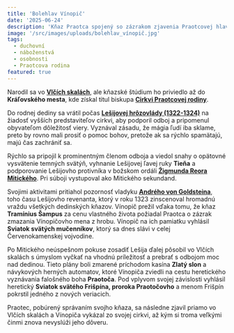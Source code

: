 ```yaml
---
title: 'Bolehlav Vínopič'
date: '2025-06-24'
description: 'Kňaz Praotca spojený so zázrakom zjavenia Praotcovej hlavy'
image: '/src/images/uploads/bolehlav_vínopič.jpg'
tags:
  - duchovní
  - náboženstvá
  - osobnosti
  - Praotcova rodina
featured: true
---
```


Narodil sa vo [**Vlčích skalách**](/articles/Vlcie-skaly.md), ale kňazské štúdium ho priviedlo až do **Kráľovského mesta**, kde získal titul biskupa [**Cirkvi Praotcovej rodiny**](/articles/Cirkev-Praotcovej-rodiny.md).

Do rodnej dediny sa vrátil počas [**Lešijovej hrôzovlády (1322-1324)**](/articles/Lesij.md) na žiadosť vyšších predstaviteľov cirkvi, aby podporil odboj a pripomenul obyvateľom dôležitosť viery. Vyznával zásadu, že mágia ľudí iba sklame, preto by rovno mali prosiť o pomoc bohov, pretože ak sa rýchlo spamätajú, majú čas zachrániť sa.

Rýchlo sa pripojil k prominentným členom odboja a viedol snahy o opätovné vysvätenie temných svätýň, vyhnanie Lešijovej ľavej ruky **Tieňa** a podporovanie Lešijovho protivníka v božskom ordáli [**Žigmunda Reora Mitického**](/articles/Zigmund-Reor-Miticky.md). Pri súboji vystupoval ako Mitického sekundand.

Svojimi aktivitami pritiahol pozornosť vladyku [**Andrého von Goldsteina**](/articles/Andre-von-Goldstein.md), toho času Lešijovho revenanta, ktorý v roku 1323 zinscenoval hromadnú vraždu všetkých dedinských kňazov. Vínopič prežil vďaka tomu, že kňaz **Tramínius Šampus** za cenu vlastného života požiadal Praotca o zázrak zmazania Vínopičovho mena z hrobu. Vínopič na ich pamiatku vyhlásil **Sviatok svätých mučenníkov**, ktorý sa dnes slávi v celej Červenokamenskej vojvodine.

Po Mitického neúspešnom pokuse zosadiť Lešija ďalej pôsobil vo Vlčích skalách s úmyslom vyčkať na vhodnú príležitosť a prebrať s odbojom moc nad dedinou. Tieto plány boli zmarené príchodom kasína **Zlatý slon** a návykových herných automatov, ktoré Vínopiča zviedli na cestu heretického vyznávania falošného boha **Praotoča**. Pod vplyvom svojej závislosti vyhlásil heretický **Sviatok svätého Frišpína, proroka Praotočovho** a menom Frišpín pokrstil jedného z nových veriacich.

Praotec, pobúrený správaním svojho kňaza, sa následne zjavil priamo vo Vlčích skalách a Vínopiča vykázal zo svojej cirkvi, až kým si troma veľkými činmi znova nevyslúži jeho dôveru.


